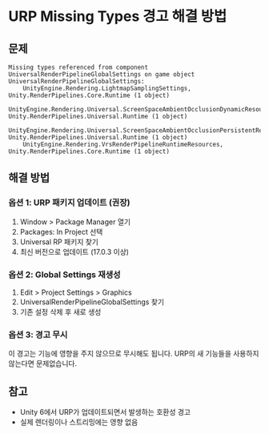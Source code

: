 # URP Missing Types 경고 해결 방법

## 문제
```
Missing types referenced from component UniversalRenderPipelineGlobalSettings on game object UniversalRenderPipelineGlobalSettings:
    UnityEngine.Rendering.LightmapSamplingSettings, Unity.RenderPipelines.Core.Runtime (1 object)
    UnityEngine.Rendering.Universal.ScreenSpaceAmbientOcclusionDynamicResources, Unity.RenderPipelines.Universal.Runtime (1 object)
    UnityEngine.Rendering.Universal.ScreenSpaceAmbientOcclusionPersistentResources, Unity.RenderPipelines.Universal.Runtime (1 object)
    UnityEngine.Rendering.VrsRenderPipelineRuntimeResources, Unity.RenderPipelines.Core.Runtime (1 object)
```

## 해결 방법

### 옵션 1: URP 패키지 업데이트 (권장)
1. Window > Package Manager 열기
2. Packages: In Project 선택
3. Universal RP 패키지 찾기
4. 최신 버전으로 업데이트 (17.0.3 이상)

### 옵션 2: Global Settings 재생성
1. Edit > Project Settings > Graphics
2. UniversalRenderPipelineGlobalSettings 찾기
3. 기존 설정 삭제 후 새로 생성

### 옵션 3: 경고 무시
이 경고는 기능에 영향을 주지 않으므로 무시해도 됩니다.
URP의 새 기능들을 사용하지 않는다면 문제없습니다.

## 참고
- Unity 6에서 URP가 업데이트되면서 발생하는 호환성 경고
- 실제 렌더링이나 스트리밍에는 영향 없음